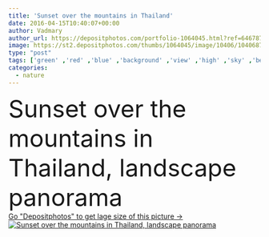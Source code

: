 ```yaml
---
title: 'Sunset over the mountains in Thailand'
date: 2016-04-15T10:40:07+00:00
author: Vadmary
author_url: https://depositphotos.com/portfolio-1064045.html?ref=64678756
image: https://st2.depositphotos.com/thumbs/1064045/image/10406/104068738/api_thumb_450.jpg?forcejpeg=true
type: "post"
tags: ['green' ,'red' ,'blue' ,'background' ,'view' ,'high' ,'sky' ,'beautiful' ,'season' ,'travel' ,'summer' ,'park' ,'sun' ,'outdoors' ,'field' ,'scene' ,'nature' ,'outdoor' ,'environment' ,'rural' ,'tree' ,'cloud' ,'mountain' ,'tropical' ,'sunrise' ,'landscape' ,'sunset' ,'forest' ,'countryside' ,'mountains' ,'rays' ,'scenery' ,'clouds' ,'range' ,'rock' ,'scenic' ,'tourism' ,'panorama' ,'panoramic' ,'peak' ,'top' ,'hill' ,'adventure' ,'asia' ,'thailand' ,'island' ,'valley' ]
categories: 
  - nature
---
```

<div aling="center">
            <font size="60"> Sunset over the mountains in Thailand, landscape panorama</font>   
</div>
<div>
    <a href='https://depositphotos.com/104068738/stock-photo-sunset-over-the-mountains-in.html?ref=64678756' target=_blank > Go "Depositphotos" to get lage size of this picture ->
        <img href='https://depositphotos.com/104068738/stock-photo-sunset-over-the-mountains-in.html?ref=64678756' src='https://st2.depositphotos.com/1064045/10406/i/950/depositphotos_104068738-stock-photo-sunset-over-the-mountains-in.jpg?forcejpeg=true' alt='Sunset over the mountains in Thailand, landscape panorama' >
    </a>
</div>
